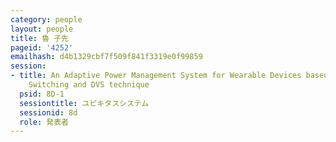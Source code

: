 ```yaml
---
category: people
layout: people
title: 魯 子先
pageid: '4252'
emailhash: d4b1329cbf7f509f841f3319e0f99859
session:
- title: An Adaptive Power Management System for Wearable Devices based on CPU Mode
    Switching and DVS technique
  psid: 8D-1
  sessiontitle: ユビキタスシステム
  sessionid: 8d
  role: 発表者
---
```

